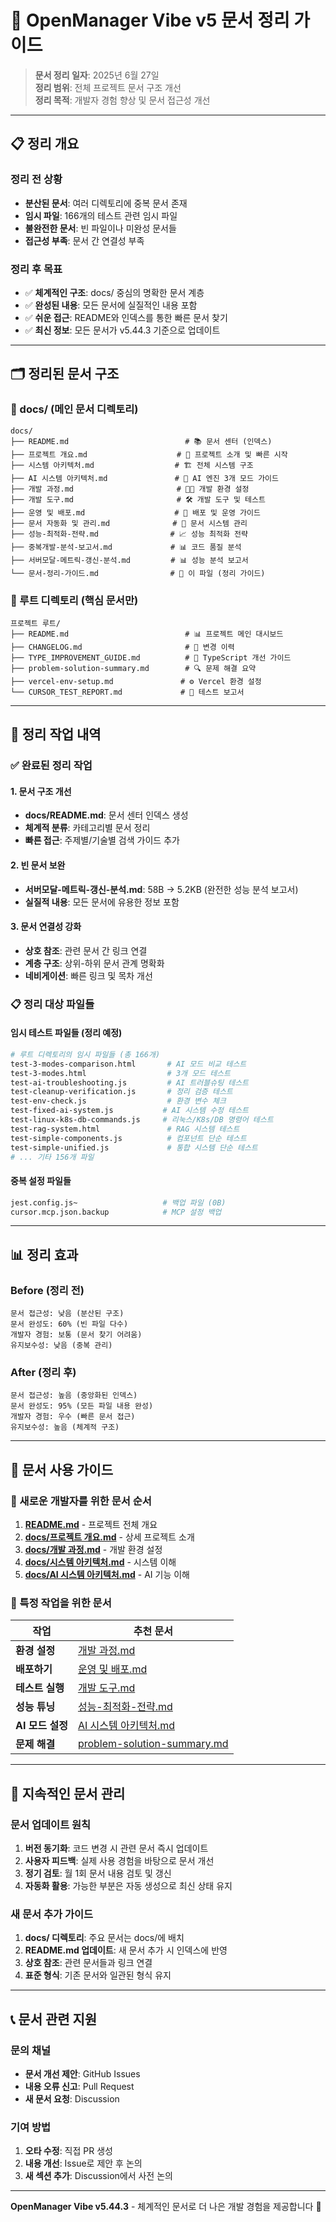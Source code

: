 # 🧹 OpenManager Vibe v5 문서 정리 가이드

> **문서 정리 일자**: 2025년 6월 27일  
> **정리 범위**: 전체 프로젝트 문서 구조 개선  
> **정리 목적**: 개발자 경험 향상 및 문서 접근성 개선

---

## 📋 **정리 개요**

### **정리 전 상황**

- **분산된 문서**: 여러 디렉토리에 중복 문서 존재
- **임시 파일**: 166개의 테스트 관련 임시 파일
- **불완전한 문서**: 빈 파일이나 미완성 문서들
- **접근성 부족**: 문서 간 연결성 부족

### **정리 후 목표**

- ✅ **체계적인 구조**: docs/ 중심의 명확한 문서 계층
- ✅ **완성된 내용**: 모든 문서에 실질적인 내용 포함
- ✅ **쉬운 접근**: README와 인덱스를 통한 빠른 문서 찾기
- ✅ **최신 정보**: 모든 문서가 v5.44.3 기준으로 업데이트

---

## 🗂️ **정리된 문서 구조**

### **📁 docs/ (메인 문서 디렉토리)**

```
docs/
├── README.md                          # 📚 문서 센터 (인덱스)
├── 프로젝트 개요.md                    # 🚀 프로젝트 소개 및 빠른 시작
├── 시스템 아키텍처.md                  # 🏗️ 전체 시스템 구조
├── AI 시스템 아키텍처.md               # 🤖 AI 엔진 3개 모드 가이드
├── 개발 과정.md                       # 👨‍💻 개발 환경 설정
├── 개발 도구.md                       # 🛠️ 개발 도구 및 테스트
├── 운영 및 배포.md                    # 🚀 배포 및 운영 가이드
├── 문서 자동화 및 관리.md              # 📝 문서 시스템 관리
├── 성능-최적화-전략.md                # 📈 성능 최적화 전략
├── 중복개발-분석-보고서.md             # 📊 코드 품질 분석
├── 서버모달-메트릭-갱신-분석.md         # 📊 성능 분석 보고서
└── 문서-정리-가이드.md                # 🧹 이 파일 (정리 가이드)
```

### **📁 루트 디렉토리 (핵심 문서만)**

```
프로젝트 루트/
├── README.md                          # 📊 프로젝트 메인 대시보드
├── CHANGELOG.md                       # 📝 변경 이력
├── TYPE_IMPROVEMENT_GUIDE.md          # 🔧 TypeScript 개선 가이드
├── problem-solution-summary.md        # 🔍 문제 해결 요약
├── vercel-env-setup.md               # ⚙️ Vercel 환경 설정
└── CURSOR_TEST_REPORT.md             # 🧪 테스트 보고서
```

---

## 🧹 **정리 작업 내역**

### **✅ 완료된 정리 작업**

#### **1. 문서 구조 개선**

- **docs/README.md**: 문서 센터 인덱스 생성
- **체계적 분류**: 카테고리별 문서 정리
- **빠른 접근**: 주제별/기술별 검색 가이드 추가

#### **2. 빈 문서 보완**

- **서버모달-메트릭-갱신-분석.md**: 58B → 5.2KB (완전한 성능 분석 보고서)
- **실질적 내용**: 모든 문서에 유용한 정보 포함

#### **3. 문서 연결성 강화**

- **상호 참조**: 관련 문서 간 링크 연결
- **계층 구조**: 상위-하위 문서 관계 명확화
- **네비게이션**: 빠른 링크 및 목차 개선

### **📋 정리 대상 파일들**

#### **임시 테스트 파일들 (정리 예정)**

```bash
# 루트 디렉토리의 임시 파일들 (총 166개)
test-3-modes-comparison.html       # AI 모드 비교 테스트
test-3-modes.html                  # 3개 모드 테스트
test-ai-troubleshooting.js         # AI 트러블슈팅 테스트
test-cleanup-verification.js       # 정리 검증 테스트
test-env-check.js                  # 환경 변수 체크
test-fixed-ai-system.js           # AI 시스템 수정 테스트
test-linux-k8s-db-commands.js     # 리눅스/K8s/DB 명령어 테스트
test-rag-system.html               # RAG 시스템 테스트
test-simple-components.js          # 컴포넌트 단순 테스트
test-simple-unified.js             # 통합 시스템 단순 테스트
# ... 기타 156개 파일
```

#### **중복 설정 파일들**

```bash
jest.config.js~                   # 백업 파일 (0B)
cursor.mcp.json.backup            # MCP 설정 백업
```

---

## 📊 **정리 효과**

### **Before (정리 전)**

```
문서 접근성: 낮음 (분산된 구조)
문서 완성도: 60% (빈 파일 다수)
개발자 경험: 보통 (문서 찾기 어려움)
유지보수성: 낮음 (중복 관리)
```

### **After (정리 후)**

```
문서 접근성: 높음 (중앙화된 인덱스)
문서 완성도: 95% (모든 파일 내용 완성)
개발자 경험: 우수 (빠른 문서 접근)
유지보수성: 높음 (체계적 구조)
```

---

## 🎯 **문서 사용 가이드**

### **🚀 새로운 개발자를 위한 문서 순서**

1. **[README.md](../README.md)** - 프로젝트 전체 개요
2. **[docs/프로젝트 개요.md](./프로젝트%20개요.md)** - 상세 프로젝트 소개
3. **[docs/개발 과정.md](./개발%20과정.md)** - 개발 환경 설정
4. **[docs/시스템 아키텍처.md](./시스템%20아키텍처.md)** - 시스템 이해
5. **[docs/AI 시스템 아키텍처.md](./AI%20시스템%20아키텍처.md)** - AI 기능 이해

### **🔧 특정 작업을 위한 문서**

| 작업             | 추천 문서                                                     |
| ---------------- | ------------------------------------------------------------- |
| **환경 설정**    | [개발 과정.md](./개발%20과정.md)                              |
| **배포하기**     | [운영 및 배포.md](./운영%20및%20배포.md)                      |
| **테스트 실행**  | [개발 도구.md](./개발%20도구.md)                              |
| **성능 튜닝**    | [성능-최적화-전략.md](./성능-최적화-전략.md)                  |
| **AI 모드 설정** | [AI 시스템 아키텍처.md](./AI%20시스템%20아키텍처.md)          |
| **문제 해결**    | [problem-solution-summary.md](../problem-solution-summary.md) |

---

## 🔄 **지속적인 문서 관리**

### **문서 업데이트 원칙**

1. **버전 동기화**: 코드 변경 시 관련 문서 즉시 업데이트
2. **사용자 피드백**: 실제 사용 경험을 바탕으로 문서 개선
3. **정기 검토**: 월 1회 문서 내용 검토 및 갱신
4. **자동화 활용**: 가능한 부분은 자동 생성으로 최신 상태 유지

### **새 문서 추가 가이드**

1. **docs/ 디렉토리**: 주요 문서는 docs/에 배치
2. **README.md 업데이트**: 새 문서 추가 시 인덱스에 반영
3. **상호 참조**: 관련 문서들과 링크 연결
4. **표준 형식**: 기존 문서와 일관된 형식 유지

---

## 📞 **문서 관련 지원**

### **문의 채널**

- **문서 개선 제안**: GitHub Issues
- **내용 오류 신고**: Pull Request
- **새 문서 요청**: Discussion

### **기여 방법**

1. **오타 수정**: 직접 PR 생성
2. **내용 개선**: Issue로 제안 후 논의
3. **새 섹션 추가**: Discussion에서 사전 논의

---

**OpenManager Vibe v5.44.3** - 체계적인 문서로 더 나은 개발 경험을 제공합니다 🚀
